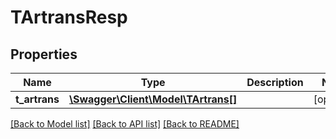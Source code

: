 # TArtransResp

## Properties
Name | Type | Description | Notes
------------ | ------------- | ------------- | -------------
**t_artrans** | [**\Swagger\Client\Model\TArtrans[]**](TArtrans.md) |  | [optional] 

[[Back to Model list]](../README.md#documentation-for-models) [[Back to API list]](../README.md#documentation-for-api-endpoints) [[Back to README]](../README.md)


